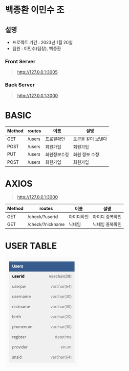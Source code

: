 # 백종환 이민수 조

## 설명

-   프로젝트 기간 : 2023년 1월 20일 <br>
-   팀원 : 이민수(팀장), 백종환

### Front Server

> http://127.0.0.1:3005

### Back Server

> http://127.0.0.1:3000

# BASIC

| Method | routes | 이름         | 설명               |
| ------ | ------ | ------------ | ------------------ |
| GET    | /users | 프로필확인   | 토큰을 같이 보낸다 |
| POST   | /users | 회원가입     | 회원가입           |
| PUT    | /users | 회원정보수정 | 회원 정보 수정     |
| POST   | /users | 회원가입     | 회원가입           |

# AXIOS

> http://127.0.0.1:3000

| Method | routes           | 이름       | 설명            |
| ------ | ---------------- | ---------- | --------------- |
| GET    | /check/?userid   | 아이디확인 | 아이디 중복확인 |
| GET    | /check/?nickname | 닉네임     | 닉네임 중복확인 |

# USER TABLE

![img](./img/table.png)
